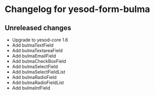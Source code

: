 # Changelog for yesod-form-bulma

## Unreleased changes

- Upgrade to yesod-core 1.6
- Add bulmaTextField
- Add bulmaTextareaField
- Add bulmaEmailField
- Add bulmaCheckBoxField
- Add bulmaSelectField
- Add bulmaSelectFieldList
- Add bulmaRadioField
- Add bulmaRadioFieldList
- Add bulmaIntField